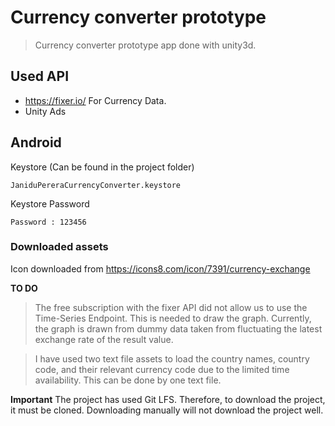 # Currency converter prototype

>Currency converter prototype app done with unity3d.

## Used API

- https://fixer.io/  For Currency Data. 
- Unity Ads 

## Android

Keystore  (Can be found in the project folder)
```
JaniduPereraCurrencyConverter.keystore
```

Keystore Password
```
Password : 123456
```

### Downloaded assets

Icon downloaded from https://icons8.com/icon/7391/currency-exchange 

**TO DO**

>The free subscription with the fixer API did not allow us to use the Time-Series Endpoint. 
This is needed to draw the graph. 
Currently, the graph is drawn from dummy data taken from fluctuating the latest exchange rate of the result value. 

> I have used two text file assets to load the country names, country code, and their relevant currency code due to the limited time availability. This can be done by one text file.

**Important**
The project has used Git LFS. Therefore, to download the project, it must be cloned. Downloading manually will not download the project well. 
